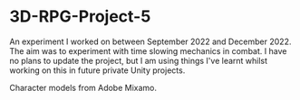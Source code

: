 # 3D-RPG-Project-5
 
An experiment I worked on between September 2022 and December 2022. The aim was to experiment with time slowing mechanics in combat. I have no plans to update the project, but I am using things I've learnt whilst working on this in future private Unity projects.

Character models from Adobe Mixamo.
